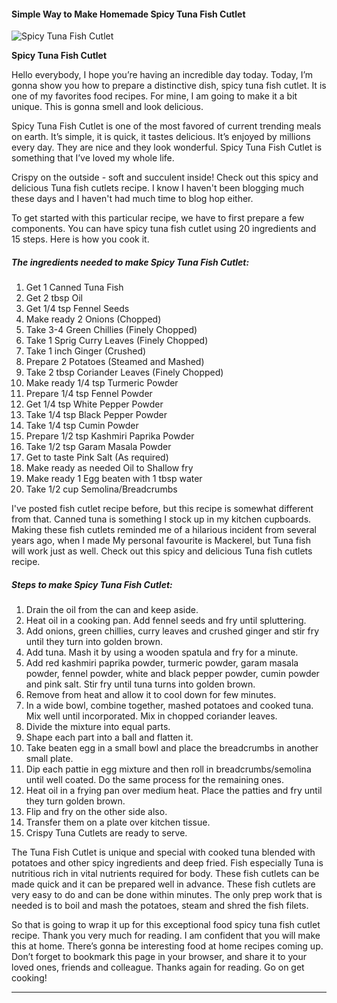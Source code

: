             

#### Simple Way to Make Homemade Spicy Tuna Fish Cutlet

![Spicy Tuna Fish Cutlet](https://img-global.cpcdn.com/recipes/12f9b8d2f186f90a/751x532cq70/spicy-tuna-fish-cutlet-recipe-main-photo.jpg)

**Spicy Tuna Fish Cutlet**

Hello everybody, I hope you’re having an incredible day today. Today, I’m gonna show you how to prepare a distinctive dish, spicy tuna fish cutlet. It is one of my favorites food recipes. For mine, I am going to make it a bit unique. This is gonna smell and look delicious.

Spicy Tuna Fish Cutlet is one of the most favored of current trending meals on earth. It’s simple, it is quick, it tastes delicious. It’s enjoyed by millions every day. They are nice and they look wonderful. Spicy Tuna Fish Cutlet is something that I’ve loved my whole life.

Crispy on the outside - soft and succulent inside! Check out this spicy and delicious Tuna fish cutlets recipe. I know I haven't been blogging much these days and I haven't had much time to blog hop either.

To get started with this particular recipe, we have to first prepare a few components. You can have spicy tuna fish cutlet using 20 ingredients and 15 steps. Here is how you cook it.

##### The ingredients needed to make Spicy Tuna Fish Cutlet:

1.  Get 1 Canned Tuna Fish
2.  Get 2 tbsp Oil
3.  Get 1/4 tsp Fennel Seeds
4.  Make ready 2 Onions (Chopped)
5.  Take 3-4 Green Chillies (Finely Chopped)
6.  Take 1 Sprig Curry Leaves (Finely Chopped)
7.  Take 1 inch Ginger (Crushed)
8.  Prepare 2 Potatoes (Steamed and Mashed)
9.  Take 2 tbsp Coriander Leaves (Finely Chopped)
10.  Make ready 1/4 tsp Turmeric Powder
11.  Prepare 1/4 tsp Fennel Powder
12.  Get 1/4 tsp White Pepper Powder
13.  Take 1/4 tsp Black Pepper Powder
14.  Take 1/4 tsp Cumin Powder
15.  Prepare 1/2 tsp Kashmiri Paprika Powder
16.  Take 1/2 tsp Garam Masala Powder
17.  Get to taste Pink Salt (As required)
18.  Make ready as needed Oil to Shallow fry
19.  Make ready 1 Egg beaten with 1 tbsp water
20.  Take 1/2 cup Semolina/Breadcrumbs

I've posted fish cutlet recipe before, but this recipe is somewhat different from that. Canned tuna is something I stock up in my kitchen cupboards. Making these fish cutlets reminded me of a hilarious incident from several years ago, when I made My personal favourite is Mackerel, but Tuna fish will work just as well. Check out this spicy and delicious Tuna fish cutlets recipe.

##### Steps to make Spicy Tuna Fish Cutlet:

1.  Drain the oil from the can and keep aside.
2.  Heat oil in a cooking pan. Add fennel seeds and fry until spluttering.
3.  Add onions, green chillies, curry leaves and crushed ginger and stir fry until they turn into golden brown.
4.  Add tuna. Mash it by using a wooden spatula and fry for a minute.
5.  Add red kashmiri paprika powder, turmeric powder, garam masala powder, fennel powder, white and black pepper powder, cumin powder and pink salt. Stir fry until tuna turns into golden brown.
6.  Remove from heat and allow it to cool down for few minutes.
7.  In a wide bowl, combine together, mashed potatoes and cooked tuna. Mix well until incorporated. Mix in chopped coriander leaves.
8.  Divide the mixture into equal parts.
9.  Shape each part into a ball and flatten it.
10.  Take beaten egg in a small bowl and place the breadcrumbs in another small plate.
11.  Dip each pattie in egg mixture and then roll in breadcrumbs/semolina until well coated. Do the same process for the remaining ones.
12.  Heat oil in a frying pan over medium heat. Place the patties and fry until they turn golden brown.
13.  Flip and fry on the other side also.
14.  Transfer them on a plate over kitchen tissue.
15.  Crispy Tuna Cutlets are ready to serve.

The Tuna Fish Cutlet is unique and special with cooked tuna blended with potatoes and other spicy ingredients and deep fried. Fish especially Tuna is nutritious rich in vital nutrients required for body. These fish cutlets can be made quick and it can be prepared well in advance. These fish cutlets are very easy to do and can be done within minutes. The only prep work that is needed is to boil and mash the potatoes, steam and shred the fish filets.

So that is going to wrap it up for this exceptional food spicy tuna fish cutlet recipe. Thank you very much for reading. I am confident that you will make this at home. There’s gonna be interesting food at home recipes coming up. Don’t forget to bookmark this page in your browser, and share it to your loved ones, friends and colleague. Thanks again for reading. Go on get cooking!

* * *